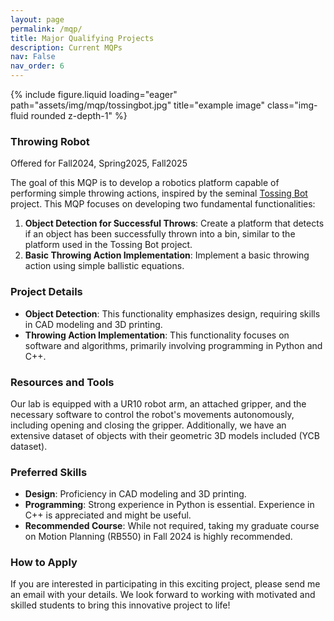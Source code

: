 ```yaml
---
layout: page
permalink: /mqp/
title: Major Qualifying Projects 
description: Current MQPs 
nav: False 
nav_order: 6
---
```


<div class="row">
    <div class="col-sm mt-3 mt-md-0">
        {% include figure.liquid loading="eager" path="assets/img/mqp/tossingbot.jpg" title="example image" class="img-fluid rounded z-depth-1" %}
    </div>
</div>



### Throwing Robot ###
Offered for Fall2024, Spring2025, Fall2025


The goal of this MQP is to develop a robotics platform capable of performing simple throwing actions, inspired by the seminal [Tossing Bot](https://tossingbot.cs.princeton.edu/) project. This MQP focuses on developing two fundamental functionalities:

1. **Object Detection for Successful Throws**: Create a platform that detects if an object has been successfully thrown into a bin, similar to the platform used in the Tossing Bot project.
2. **Basic Throwing Action Implementation**: Implement a basic throwing action using simple ballistic equations.

### Project Details

- **Object Detection**: This functionality emphasizes design, requiring skills in CAD modeling and 3D printing.
- **Throwing Action Implementation**: This functionality focuses on software and algorithms, primarily involving programming in Python and C++.

### Resources and Tools

Our lab is equipped with a UR10 robot arm, an attached gripper, and the necessary software to control the robot's movements autonomously, including opening and closing the gripper. Additionally, we have an extensive dataset of objects with their geometric 3D models included (YCB dataset).

### Preferred Skills

- **Design**: Proficiency in CAD modeling and 3D printing.
- **Programming**: Strong experience in Python is essential. Experience in C++ is appreciated and might be useful.
- **Recommended Course**: While not required, taking my graduate course on Motion Planning (RB550) in Fall 2024 is highly recommended.

### How to Apply

If you are interested in participating in this exciting project, please send me an email with your details. We look forward to working with motivated and skilled students to bring this innovative project to life!